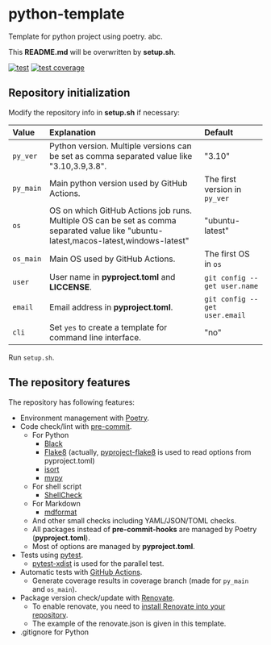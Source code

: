 # python-template

Template for python project using poetry. abc.

This **README.md** will be overwritten by **setup.sh**.

[![test](https://github.com/rcmdnk/python-template/actions/workflows/dispatch.yml/badge.svg)](https://github.com/rcmdnk/python-template/actions/workflows/dispatch.yml)
[![test coverage](https://img.shields.io/badge/coverage-check%20here-blue.svg)](https://github.com/rcmdnk/python-template/tree/coverage)

## Repository initialization

Modify the repository info in **setup.sh** if necessary:

| Value     | Explanation                                                                                                                           | Default                       |
| :-------- | :------------------------------------------------------------------------------------------------------------------------------------ | :---------------------------- |
| `py_ver`  | Python version. Multiple versions can be set as comma separated value like "3.10,3.9,3.8".                                            | "3.10"                        |
| `py_main` | Main python version used by GitHub Actions.                                                                                           | The first version in `py_ver` |
| `os`      | OS on which GitHub Actions job runs. Multiple OS can be set as comma separated value like "ubuntu-latest,macos-latest,windows-latest" | "ubuntu-latest"               |
| `os_main` | Main OS used by GitHub Actions.                                                                                                       | The first OS in `os`          |
| `user`    | User name in **pyproject.toml** and **LICCENSE**.                                                                                     | `git config --get user.name`  |
| `email`   | Email address in **pyproject.toml**.                                                                                                  | `git config --get user.email` |
| `cli`     | Set `yes` to create a template for command line interface.                                                                            | "no"                          |

Run `setup.sh`.

## The repository features

The repository has following features:

- Environment management with [Poetry](https://python-poetry.org/).
- Code check/lint with [pre-commit](https://pre-commit.com/).
  - For Python
    - [Black](https://black.readthedocs.io/en/stable/)
    - [Flake8](https://flake8.pycqa.org/en/latest/) (actually, [pyproject-flake8](https://pypi.org/project/pyproject-flake8/) is used to read options from pyproject.toml)
    - [isort](https://pycqa.github.io/isort/)
    - [mypy](https://www.mypy-lang.org/)
  - For shell script
    - [ShellCheck](https://www.shellcheck.net/)
  - For Markdown
    - [mdformat](https://mdformat.readthedocs.io/en/stable/)
  - And other small checks including YAML/JSON/TOML checks.
  - All packages instead of **pre-commit-hooks** are managed by Poetry (**pyproject.toml**).
  - Most of options are managed by **pyproject.toml**.
- Tests using [pytest](https://docs.pytest.org/).
  - [pytest-xdist](https://pytest-xdist.readthedocs.io/en/latest/) is used for the parallel test.
- Automatic tests with [GitHub Actions](https://github.co.jp/features/actions).
  - Generate coverage results in coverage branch (made for `py_main` and `os_main`).
- Package version check/update with [Renovate](https://docs.renovatebot.com/).
  - To enable renovate, you need to [install Renovate into your repository](https://docs.renovatebot.com/getting-started/installing-onboarding/).
  - The example of the renovate.json is given in this template.
- .gitignore for Python

